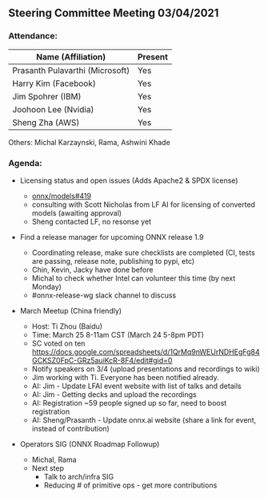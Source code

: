 ## Steering Committee Meeting 03/04/2021

### Attendance:

| Name (Affiliation)              | Present  |
| ------------------------------- | -------- |
| Prasanth Pulavarthi (Microsoft) |  Yes    |
| Harry Kim (Facebook)            |  Yes    |
| Jim Spohrer (IBM)               |  Yes    |
| Joohoon Lee (Nvidia)            |  Yes    |
| Sheng Zha (AWS)                 |  Yes    |

Others: Michal Karzaynski, Rama, Ashwini Khade

### Agenda:

* Licensing status and open issues (Adds Apache2 & SPDX license)
    * [onnx/models#419](https://github.com/onnx/models/pull/419)
    * consulting with Scott Nicholas from LF AI for licensing of converted models (awaiting approval)
    * Sheng contacted LF, no resonse yet

* Find a release manager for upcoming ONNX release 1.9
    * Coordinating release, make sure checklists are completed (CI, tests are passing, release note, publishing to pypi, etc)
    * Chin, Kevin, Jacky have done before
    * Michal to check whether Intel can volunteer this time (by next Monday)
    * #onnx-release-wg slack channel to discuss

* March Meetup (China friendly)
    * Host: Ti Zhou (Baidu)
    * Time: March 25 8-11am CST (March 24 5-8pm PDT)
    * SC voted on ten https://docs.google.com/spreadsheets/d/1QrMq9nWEUrNDHEgFg84GCKSZ0FpC-GRz5auiKcR-8F4/edit#gid=0
    * Notify speakers on 3/4 (upload presentations and recordings to wiki)
    * Jim working with Ti. Everyone has been notified already.
    * AI: Jim - Update LFAI event website with list of talks and details 
    * AI: Jim - Getting decks and upload the recordings
    * AI: Registration ~59 people signed up so far, need to boost registration 
    * AI: Sheng/Prasanth - Update onnx.ai website (share a link for event, instead of contribution)

* Operators SIG (ONNX Roadmap Followup)
    * Michal, Rama
    * Next step
      * Talk to arch/infra SIG
      * Reducing # of primitive ops - get more contributions
  
